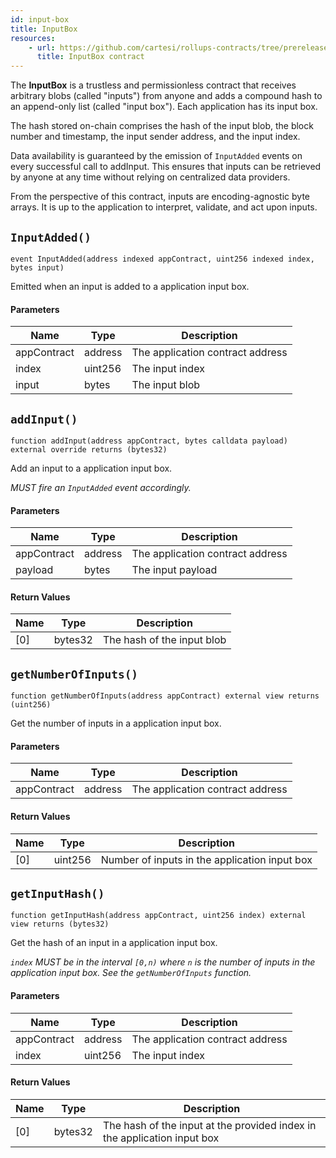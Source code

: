 ```yaml
---
id: input-box
title: InputBox
resources:
    - url: https://github.com/cartesi/rollups-contracts/tree/prerelease/2.0.0/contracts/inputs/InputBox.sol
      title: InputBox contract
---
```


The **InputBox** is a trustless and permissionless contract that receives arbitrary blobs (called "inputs") from anyone and adds a compound hash to an append-only list (called "input box"). Each application has its input box.

The hash stored on-chain comprises the hash of the input blob, the block number and timestamp, the input sender address, and the input index.

Data availability is guaranteed by the emission of `InputAdded` events on every successful call to addInput. This ensures that inputs can be retrieved by anyone at any time without relying on centralized data providers.

From the perspective of this contract, inputs are encoding-agnostic byte arrays. It is up to the application to interpret, validate, and act upon inputs.


## `InputAdded()`

```solidity
event InputAdded(address indexed appContract, uint256 indexed index, bytes input)
```

Emitted when an input is added to a application input box.

#### Parameters

| Name        | Type     | Description                      |
|-------------|----------|----------------------------------|
| appContract | address  | The application contract address |
| index       | uint256  | The input index                 |
| input       | bytes    | The input blob                  |

## `addInput()`

```solidity
function addInput(address appContract, bytes calldata payload) external override returns (bytes32)
```

Add an input to a application input box.

_MUST fire an `InputAdded` event accordingly._

#### Parameters

| Name        | Type     | Description                      |
|-------------|----------|----------------------------------|
| appContract | address  | The application contract address |
| payload     | bytes    | The input payload                |

#### Return Values

| Name   | Type     | Description                  |
|--------|----------|------------------------------|
| [0] | bytes32  | The hash of the input blob   |

## `getNumberOfInputs()`

```solidity
function getNumberOfInputs(address appContract) external view returns (uint256)
```

Get the number of inputs in a application input box.

#### Parameters

| Name        | Type     | Description                      |
|-------------|----------|----------------------------------|
| appContract | address  | The application contract address |


#### Return Values

| Name | Type    | Description                              |
| ---- | ------- | ---------------------------------------- |
| [0] | uint256 | Number of inputs in the application input box |

## `getInputHash()`

```solidity
function getInputHash(address appContract, uint256 index) external view returns (bytes32)
```

Get the hash of an input in a application input box.

_`index` MUST be in the interval `[0,n)` where `n` is the number of
inputs in the application input box. See the `getNumberOfInputs` function._

#### Parameters

| Name        | Type     | Description                      |
|-------------|----------|----------------------------------|
| appContract | address  | The application contract address |
| index       | uint256  | The input index                  |

#### Return Values

| Name | Type    | Description                                                         |
| ---- | ------- | ------------------------------------------------------------------- |
| [0]  | bytes32 | The hash of the input at the provided index in the application input box |
